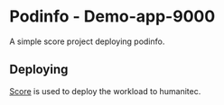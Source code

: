 # Podinfo - Demo-app-9000

A simple score project deploying podinfo.

## Deploying

[Score](https://score.dev/) is used to deploy the workload to humanitec.
